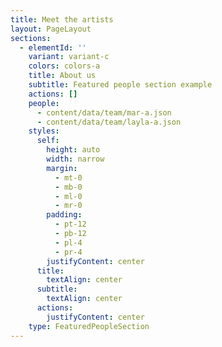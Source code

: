 ```yaml
---
title: Meet the artists
layout: PageLayout
sections:
  - elementId: ''
    variant: variant-c
    colors: colors-a
    title: About us
    subtitle: Featured people section example
    actions: []
    people:
      - content/data/team/mar-a.json
      - content/data/team/layla-a.json
    styles:
      self:
        height: auto
        width: narrow
        margin:
          - mt-0
          - mb-0
          - ml-0
          - mr-0
        padding:
          - pt-12
          - pb-12
          - pl-4
          - pr-4
        justifyContent: center
      title:
        textAlign: center
      subtitle:
        textAlign: center
      actions:
        justifyContent: center
    type: FeaturedPeopleSection
---
```

